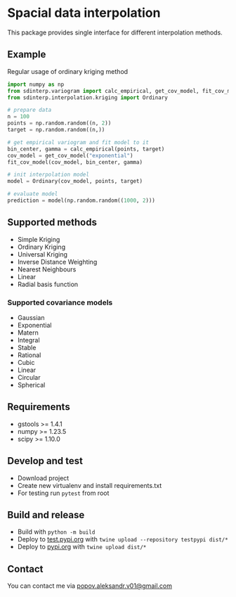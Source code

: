 # Spacial data interpolation

This package provides single interface for different interpolation methods.

## Example

Regular usage of ordinary kriging method

```python
import numpy as np
from sdinterp.variogram import calc_empirical, get_cov_model, fit_cov_model
from sdinterp.interpolation.kriging import Ordinary

# prepare data
n = 100
points = np.random.random((n, 2))
target = np.random.random((n,))

# get empirical variogram and fit model to it
bin_center, gamma = calc_empirical(points, target)
cov_model = get_cov_model("exponential")
fit_cov_model(cov_model, bin_center, gamma)

# init interpolation model
model = Ordinary(cov_model, points, target)

# evaluate model
prediction = model(np.random.random((1000, 2)))
```

## Supported methods

- Simple Kriging
- Ordinary Kriging
- Universal Kriging
- Inverse Distance Weighting
- Nearest Neighbours
- Linear
- Radial basis function

### Supported covariance models

- Gaussian
- Exponential
- Matern
- Integral
- Stable
- Rational
- Cubic
- Linear
- Circular
- Spherical

## Requirements

- gstools >= 1.4.1
- numpy >= 1.23.5
- scipy >= 1.10.0

## Develop and test

- Download project
- Create new virtualenv and install requirements.txt
- For testing run `pytest` from root

## Build and release

- Build with `python -m build`
- Deploy to [test.pypi.org](https://test.pypi.org) with `twine upload --repository testpypi dist/*`
- Deploy to [pypi.org](https://pypi.org) with `twine upload dist/*`

## Contact

You can contact me via [popov.aleksandr.v01@gmail.com](popov.aleksandr.v01@gmail.com)
